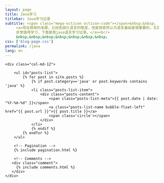 ```yaml
---
layout: page
title: Java学习
titlebar: Java学习记录
subtitle: <span class="mega-octicon octicon-code"></span>&nbsp;&nbsp;
     <a>现在框架的发展，已经到弱化语言的程度，但是我依然认为语言基础是很重要的，尤其是一些触类旁通的思想
     非常值得学习，下面是我java语言学习记录。</a><br/>
     &nbsp;&nbsp;&nbsp;&nbsp;&nbsp;&nbsp;&nbsp; 
css: ['blog-page.css']
permalink: /java
lang: en
---
```



<div class="row">

    <div class="col-md-12">

        <ul id="posts-list">
            {% for post in site.posts %}
                {% if post.category=='java' or post.keywords contains 'java' %}
                <li class="posts-list-item">
                    <div class="posts-content">
                        <span class="posts-list-meta">{{ post.date | date: "%Y-%m-%d" }}</span>
                        <a class="posts-list-name bubble-float-left" href="{{ post.url }}">{{ post.title }}</a>
                        <span class='circle'></span>
                    </div>
                </li>
                {% endif %}
            {% endfor %}
        </ul> 

        <!-- Pagination -->
        {% include pagination.html %}

        <!-- Comments -->
       <div class="comment">
         {% include comments.html %}
       </div>
    </div>

</div>
<script>
    $(document).ready(function(){

        // Enable bootstrap tooltip
        $("body").tooltip({ selector: '[data-toggle=tooltip]' });

    });
</script>